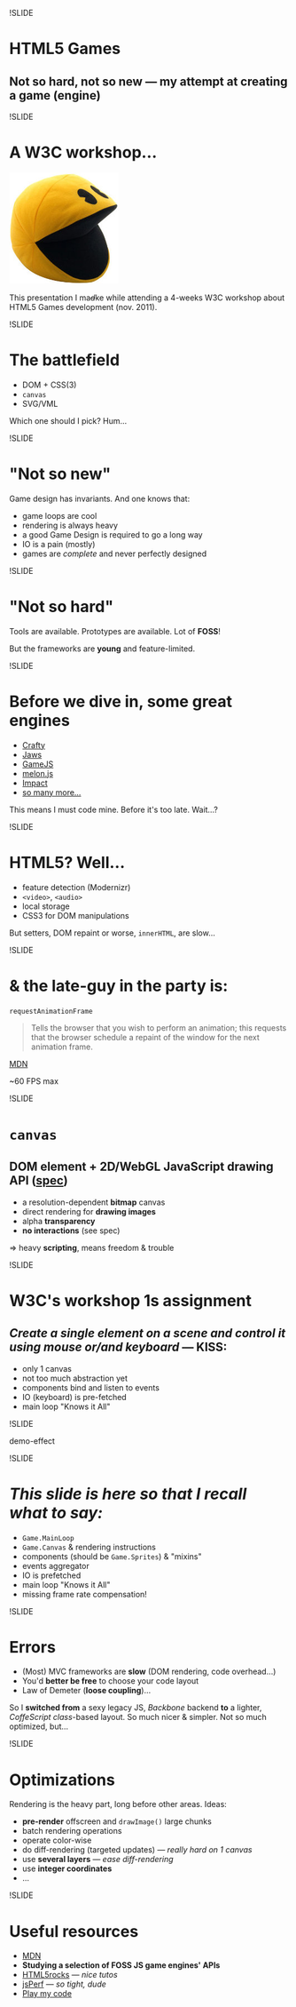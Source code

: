 !SLIDE
# HTML5 Games
## Not so hard, not so new — my attempt at creating a game (engine)

!SLIDE
# A W3C workshop…

![pacman](pacman.jpg)

This presentation I ma<s><i>d</i></s>ke while attending a 4-weeks W3C workshop about HTML5 Games development (nov. 2011).

!SLIDE
# The battlefield

* DOM + CSS(3)
* `canvas`
* SVG/VML

Which one should I pick? Hum…

!SLIDE
# "Not so new"

Game design has invariants. And one knows that:

* game loops are cool
* rendering is always heavy
* a good Game Design is required to go a long way
* IO is a pain (mostly)
* games are *complete* and never perfectly designed

!SLIDE
# "Not so hard"

Tools are available. Prototypes are available. Lot of **FOSS**!

But the frameworks are **young** and feature-limited.

!SLIDE
# Before we dive in, some great engines

* [Crafty](http://craftyjs.com/)
* [Jaws](http://jawsjs.com/)
* [GameJS](http://gamejs.org/)
* [melon.js](http://www.melonjs.org/)
* [Impact](http://impactjs.com/)
* [so many more…](https://gist.github.com/768272)

This means I must code mine. Before it's too late. Wait…?

!SLIDE
# HTML5? Well…

* feature detection (Modernizr)
* `<video>`, `<audio>`
* local storage
* CSS3 for DOM manipulations

But setters, DOM repaint or worse, `innerHTML`, are slow…

!SLIDE
# & the late-guy in the party is:

`requestAnimationFrame`

> Tells the browser that you wish to perform an animation; this requests that the browser schedule a repaint of the window for the next animation frame.

[MDN](https://developer.mozilla.org/en/DOM/window.requestAnimationFrame)

~60 FPS max

!SLIDE
# `canvas`
## DOM element + 2D/WebGL JavaScript drawing API ([spec](http://www.whatwg.org/specs/web-apps/current-work/multipage/the-canvas-element.html#the-canvas-element))

* a resolution-dependent **bitmap** canvas
* direct rendering for **drawing images**
* alpha **transparency**
* **no interactions** (see spec)

=> heavy **scripting**, means freedom & trouble

!SLIDE
# W3C's workshop 1s assignment
## *Create a single element on a scene and control it using mouse or/and keyboard* — KISS:

* only 1 canvas
* not too much abstraction yet
* components bind and listen to events
* IO (keyboard) is pre-fetched
* main loop "Knows it All"

!SLIDE

demo-effect

!SLIDE
# *This slide is here so that I recall what to say:*

* `Game.MainLoop`
* `Game.Canvas` & rendering instructions
* components (should be `Game.Sprites`) & "mixins"
* events aggregator
* IO is prefetched
* main loop "Knows it All"
* missing frame rate compensation!

!SLIDE
# Errors

* (Most) MVC frameworks are **slow** (DOM rendering, code overhead…)
* You'd **better be free** to choose your code layout
* Law of Demeter (**loose coupling**)…

So I **switched from** a sexy legacy JS, *Backbone* backend **to** a lighter, *CoffeScript class*-based layout. So much nicer & simpler. Not so much optimized, but…

!SLIDE
# Optimizations

Rendering is the heavy part, long before other areas. Ideas:

* **pre-render** offscreen and `drawImage()` large chunks
* batch rendering operations
* operate color-wise
* do diff-rendering (targeted updates) — *really hard on 1 canvas*
* use **several layers** — *ease diff-rendering*
* use **integer coordinates**
* …

!SLIDE
# Useful resources

* [MDN](https://developer.mozilla.org/)
* **Studying a selection of FOSS JS game engines' APIs**
* [HTML5rocks](http://www.html5rocks.com) — *nice tutos*
* [jsPerf](http://jsperf.com/) — *so tight, dude*
* [Play my code](http://www.playmycode.com/)


